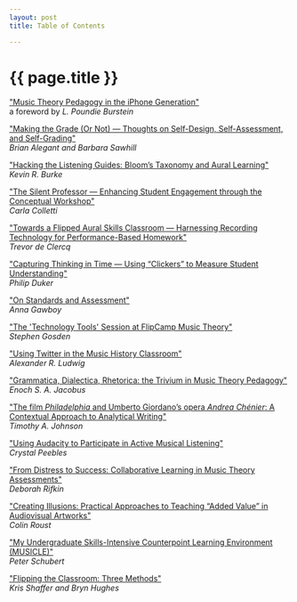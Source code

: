 ```yaml
---
layout: post
title: Table of Contents

---
```


{{ page.title }}
================

["Music Theory Pedagogy in the iPhone Generation"](burstein.html)  
a foreword by _L. Poundie Burstein_  

["Making the Grade (Or Not) — Thoughts on Self-Design, Self-Assessment, and Self-Grading"](alegantSawhill.html)  
_Brian Alegant and Barbara Sawhill_  

["Hacking the Listening Guides: Bloom’s Taxonomy and Aural Learning"](burke.html)  
_Kevin R. Burke_  

["The Silent Professor — Enhancing Student Engagement through the Conceptual Workshop"](colletti.html)  
_Carla Colletti_  

["Towards a Flipped Aural Skills Classroom — Harnessing Recording Technology for Performance-Based Homework"](deClercq.html)  
_Trevor de Clercq_  
  
["Capturing Thinking in Time — Using “Clickers” to Measure Student Understanding"](duker.html)  
_Philip Duker_   

["On Standards and Assessment"](gawboy.html)  
_Anna Gawboy_  

["The 'Technology Tools' Session at FlipCamp Music Theory"](gosden.html)  
_Stephen Gosden_ 
 
["Using Twitter in the Music History Classroom"](ludwig.html)  
_Alexander R. Ludwig_  

["Grammatica, Dialectica, Rhetorica: the Trivium in Music Theory Pedagogy"](jacobus.html)  
_Enoch S. A. Jacobus_  

["The film _Philadelphia_ and Umberto Giordano’s opera _Andrea Chénier_: A Contextual Approach to Analytical Writing"](johnson.html)  
_Timothy A. Johnson_  

["Using Audacity to Participate in Active Musical Listening"](peebles.html)  
_Crystal Peebles_  

["From Distress to Success: Collaborative Learning in Music Theory Assessments"](rifkin.html)  
_Deborah Rifkin_  

["Creating Illusions: Practical Approaches to Teaching “Added Value” in Audiovisual Artworks"](roust.html)  
_Colin Roust_  

["My Undergraduate Skills-Intensive Counterpoint Learning Environment (MUSICLE)"](schubert.html)  
_Peter Schubert_  

["Flipping the Classroom: Three Methods"](shafferintro.html)  
_Kris Shaffer and Bryn Hughes_  
